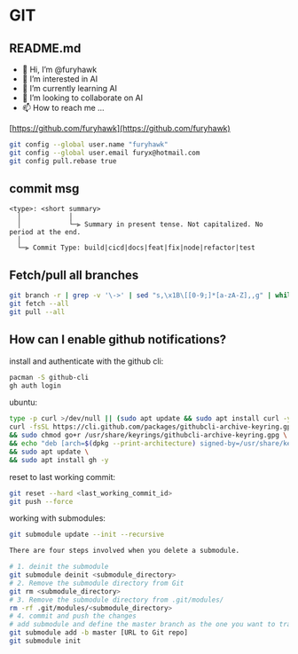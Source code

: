 # GIT

## README.md
- 👋 Hi, I’m @furyhawk
- 👀 I’m interested in AI
- 🌱 I’m currently learning AI
- 💞️ I’m looking to collaborate on AI
- 📫 How to reach me ...

[https://github.com/furyhawk](https://github.com/furyhawk)

```sh
git config --global user.name "furyhawk"
git config --global user.email furyx@hotmail.com
git config pull.rebase true
```

## commit msg
```
<type>: <short summary>
  │            │
  │            └─⫸ Summary in present tense. Not capitalized. No period at the end.
  │
  └─⫸ Commit Type: build|cicd|docs|feat|fix|node|refactor|test
```

## Fetch/pull all branches
```sh
git branch -r | grep -v '\->' | sed "s,\x1B\[[0-9;]*[a-zA-Z],,g" | while read remote; do git branch --track "${remote#origin/}" "$remote"; done
git fetch --all
git pull --all
```

## How can I enable github notifications?

install and authenticate with the github cli:
```sh
pacman -S github-cli
gh auth login
```

ubuntu:
```sh
type -p curl >/dev/null || (sudo apt update && sudo apt install curl -y)
curl -fsSL https://cli.github.com/packages/githubcli-archive-keyring.gpg | sudo dd of=/usr/share/keyrings/githubcli-archive-keyring.gpg \
&& sudo chmod go+r /usr/share/keyrings/githubcli-archive-keyring.gpg \
&& echo "deb [arch=$(dpkg --print-architecture) signed-by=/usr/share/keyrings/githubcli-archive-keyring.gpg] https://cli.github.com/packages stable main" | sudo tee /etc/apt/sources.list.d/github-cli.list > /dev/null \
&& sudo apt update \
&& sudo apt install gh -y
```

reset to last working commit:
```sh
git reset --hard <last_working_commit_id>
git push --force
```

working with submodules:
```sh
git submodule update --init --recursive

There are four steps involved when you delete a submodule.

# 1. deinit the submodule
git submodule deinit <submodule_directory>
# 2. Remove the submodule directory from Git
git rm <submodule_directory>
# 3. Remove the submodule directory from .git/modules/
rm -rf .git/modules/<submodule_directory>
# 4. commit and push the changes
# add submodule and define the master branch as the one you want to track
git submodule add -b master [URL to Git repo] 
git submodule init 
```